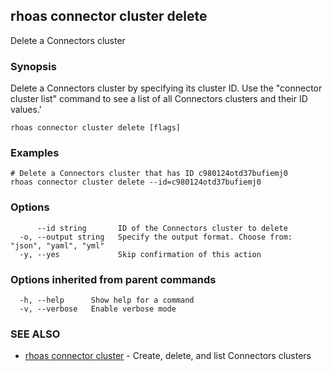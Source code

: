 ## rhoas connector cluster delete

Delete a Connectors cluster

### Synopsis

Delete a Connectors cluster by specifying its cluster ID. Use the "connector cluster list" command to see a list of all Connectors clusters and their ID values.'


```
rhoas connector cluster delete [flags]
```

### Examples

```
# Delete a Connectors cluster that has ID c980124otd37bufiemj0
rhoas connector cluster delete --id=c980124otd37bufiemj0

```

### Options

```
      --id string       ID of the Connectors cluster to delete
  -o, --output string   Specify the output format. Choose from: "json", "yaml", "yml"
  -y, --yes             Skip confirmation of this action 
```

### Options inherited from parent commands

```
  -h, --help      Show help for a command
  -v, --verbose   Enable verbose mode
```

### SEE ALSO

* [rhoas connector cluster](rhoas_connector_cluster.md)	 - Create, delete, and list Connectors clusters

